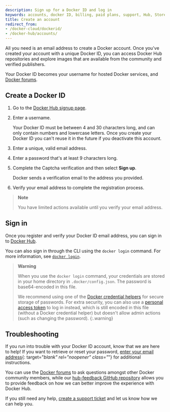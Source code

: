 ```yaml
---
description: Sign up for a Docker ID and log in
keywords: accounts, docker ID, billing, paid plans, support, Hub, Store, Forums, knowledge base, beta access, email, activation, verification
title: Create an account
redirect_from:
- /docker-cloud/dockerid/
- /docker-hub/accounts/
---
```


All you need is an email address to create a Docker account. Once you've created your account with a unique Docker ID, you can access Docker Hub repositories and explore images that are available from the community and verified publishers. 

Your Docker ID becomes your username for hosted Docker services, and [Docker forums](https://forums.docker.com/).

## Create a Docker ID

1. Go to the [Docker Hub signup page](https://hub.docker.com/signup/).

2. Enter a username.

    Your Docker ID must be between 4 and 30 characters long, and can only contain numbers and lowercase letters. Once you create your Docker ID you can't reuse it in the future if you deactivate this account.

3. Enter a unique, valid email address.

4. Enter a password that's at least 9 characters long.

5. Complete the Captcha verification and then select **Sign up**.

   Docker sends a verification email to the address you provided.

6. Verify your email address to complete the registration process.

> **Note**
>
> You have limited actions available until you verify your email address.

## Sign in

Once you register and verify your Docker ID email address, you can sign in to [Docker Hub](https://hub.docker.com).

You can also sign in through the CLI using the `docker login` command. For more information, see [`docker login`](../engine/reference/commandline/login.md).

> **Warning**
>
> When you use the `docker login` command, your credentials are
stored in your home directory in `.docker/config.json`. The password is base64-encoded in this file.
>
> We recommend using one of the [Docker credential helpers](https://github.com/docker/docker-credential-helpers) for secure storage of passwords. For extra security, you can also use a [personal access token](../docker-hub/access-tokens.md) to log in instead, which is still encoded in this file (without a Docker credential helper) but doesn't allow admin actions (such as changing the password).
{:.warning}

## Troubleshooting

If you run into trouble with your Docker ID account, know that we are here to help! If you want to retrieve or reset your password, [enter your email address](https://id.docker.com/reset-password/){: target="_blank" rel="noopener" class="_"} for additional instructions.

You can use the [Docker forums](https://forums.docker.com/) to ask questions amongst other Docker community members, while our [hub-feedback GitHub repository](https://github.com/docker/hub-feedback) allows you to provide feedback on how we can better improve the experience with Docker Hub.

If you still need any help, [create a support ticket](https://hub.docker.com/support/contact/) and let us know how we can help you.


